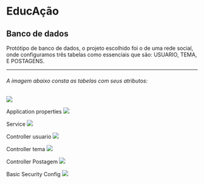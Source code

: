 <h1> EducAção</h1>
<h2>Banco de dados</h2>
<p>Protótipo de banco de dados, o projeto escolhido foi o  de uma rede social, onde configuramos  três tabelas como essenciais que são: USUARIO, TEMA, E POSTAGENS.</p>
<hr>
<h6>A imagem abaixo consta as tabelas com seus atributos: </h6>  
<img src="https://i.imgur.com/YHviBHX.png">
 
 Application properties
 <img src="https://i.imgur.com/J3CHDWt.png">
 
 Service
<img src="https://i.imgur.com/MouGpat.png">

Controller usuario
<img src="https://i.imgur.com/JEMlsJf.png">

Controller tema
<img src="https://i.imgur.com/K0QgYnp.png">

Controller Postagem
<img src="https://i.imgur.com/LwojZWz.png">

Basic Security Config
<img src="https://i.imgur.com/7aiA6Fq.png">
